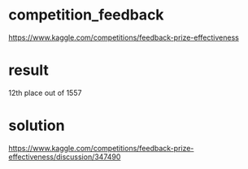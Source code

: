 # competition_feedback
https://www.kaggle.com/competitions/feedback-prize-effectiveness

# result
12th place out of 1557

# solution
https://www.kaggle.com/competitions/feedback-prize-effectiveness/discussion/347490 
